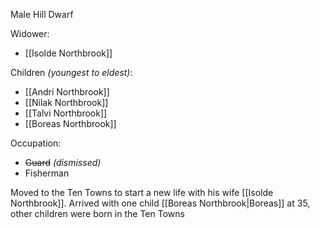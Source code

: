 Male Hill Dwarf

Widower:
- [[Isolde Northbrook]]

Children *(youngest to eldest)*:
- [[Andri Northbrook]]
- [[Nilak Northbrook]]
- [[Talvi Northbrook]]
- [[Boreas Northbrook]]

Occupation:
- ~~Guard~~ *(dismissed)*
- Fisherman

Moved to the Ten Towns to start a new life with his wife [[Isolde Northbrook]]. 
Arrived with one child [[Boreas Northbrook|Boreas]] at 35, other children were born in the Ten Towns
